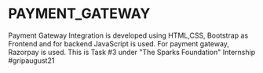 # PAYMENT_GATEWAY
Payment Gateway Integration is developed using HTML,CSS, Bootstrap as Frontend and for backend JavaScript is used.
For payment gateway, Razorpay is used. 
This is Task #3 under "The Sparks Foundation" Internship #gripaugust21